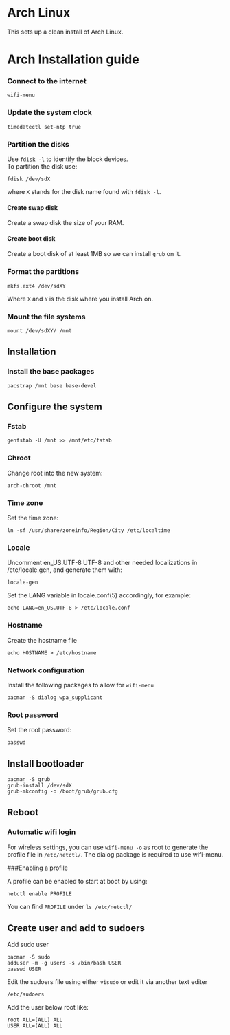# Arch Linux

This sets up a clean install of Arch Linux.

# Arch Installation guide

### Connect to the internet
```
wifi-menu
```

### Update the system clock

```
timedatectl set-ntp true
```

### Partition the disks
Use `fdisk -l` to identify the block devices.  
To partition the disk use:
```
fdisk /dev/sdX
```
where `X` stands for the disk name found with `fdisk -l`.

#### Create swap disk
Create a swap disk the size of your RAM.

#### Create boot disk
Create a boot disk of at least 1MB so we can install `grub` on it.

### Format the partitions

```
mkfs.ext4 /dev/sdXY
```
Where `X` and `Y` is the disk where you install Arch on.

### Mount the file systems

```
mount /dev/sdXY/ /mnt
```

## Installation

### Install the base packages

```
pacstrap /mnt base base-devel
```

## Configure the system

### Fstab

```
genfstab -U /mnt >> /mnt/etc/fstab
```

### Chroot
Change root into the new system:

```
arch-chroot /mnt
```

### Time zone
Set the time zone:

```
ln -sf /usr/share/zoneinfo/Region/City /etc/localtime
```

### Locale
Uncomment en_US.UTF-8 UTF-8 and other needed localizations in /etc/locale.gen, and generate them with:

```
locale-gen
```

Set the LANG variable in locale.conf(5) accordingly, for example:

```
echo LANG=en_US.UTF-8 > /etc/locale.conf
```

### Hostname
Create the hostname file
```
echo HOSTNAME > /etc/hostname
```

### Network configuration
Install the following packages to allow for `wifi-menu`

```
pacman -S dialog wpa_supplicant
```

### Root password
Set the root password:

```
passwd
```

## Install bootloader
```
pacman -S grub
grub-install /dev/sdX
grub-mkconfig -o /boot/grub/grub.cfg
```

## Reboot

### Automatic wifi login
For wireless settings, you can use `wifi-menu -o` as root to generate
the profile file in `/etc/netctl/`. The dialog package is required to use wifi-menu.

###Enabling a profile

A profile can be enabled to start at boot by using:

```
netctl enable PROFILE
```
You can find `PROFILE` under `ls /etc/netctl/`

## Create user and add to sudoers
Add sudo user
```
pacman -S sudo
adduser -m -g users -s /bin/bash USER
passwd USER
```

Edit the sudoers file using either `visudo` or edit it via another text editer
```
/etc/sudoers
```

Add the user below root like:
```
root ALL=(ALL) ALL
USER ALL=(ALL) ALL
```
